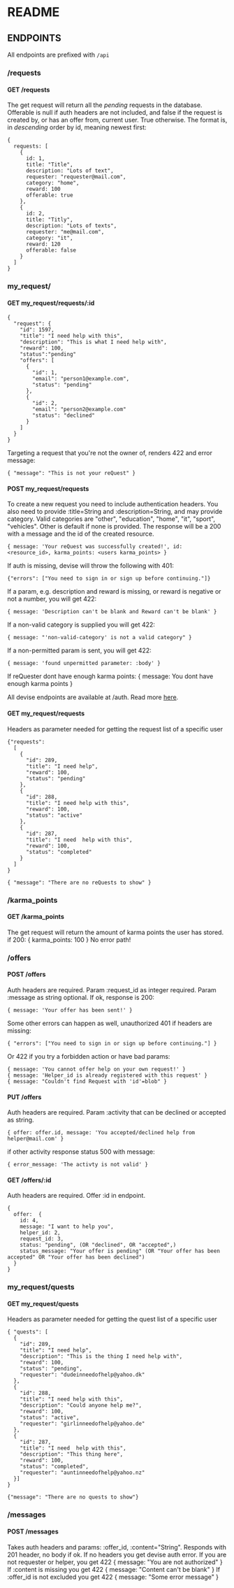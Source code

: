 # README

## ENDPOINTS

All endpoints are prefixed with `/api`

### /requests

#### GET /requests

The get request will return all the *pending* requests in the database.
Offerable is null if auth headers are not included, and false if the request is created by, or has an offer from, current user. True otherwise.
The format is, in *descending* order by id, meaning newest first:

```
{
  requests: [
    {
      id: 1,
      title: "Title",
      description: "Lots of text",
      requester: "requester@mail.com",
      category: "home",
      reward: 100
      offerable: true
    },
    {
      id: 2,
      title: "Titly",
      description: "Lots of texts",
      requester: "me@mail.com",
      category: "it",
      reward: 120
      offerable: false
    }
  ]
}
```

### my_request/

#### GET my_request/requests/:id

```
{
  "request": {
    "id": 1597,
    "title": "I need help with this",
    "description": "This is what I need help with",
    "reward": 100,
    "status":"pending"
    "offers": [
      {
        "id": 1,
        "email": "person1@example.com",
        "status": "pending"
      },
      {
        "id": 2,
        "email": "person2@example.com"
        "status": "declined"
      }
    ]
  }
}
```

Targeting a request that you're not the owner of, renders 422 and error message:

```
{ "message": "This is not your reQuest" }
```

#### POST my_request/requests

To create a new request you need to include authentication headers.
You also need to provide :title=String and :description=String, and may provide category.
Valid categories are "other", "education", "home", "it", "sport", "vehicles". Other is default if none is provided.
The response will be a 200 with a message and the id of the created resource.

```
{ message: 'Your reQuest was successfully created!', id: <resource_id>, karma_points: <users karma_points> }
```

If auth is missing, devise will throw the following with 401:

```
{"errors": ["You need to sign in or sign up before continuing."]}
```

If a param, e.g. description and reward is missing, or reward is negative or not a number, you will get 422:

```
{ message: 'Description can't be blank and Reward can't be blank' }
```

If a non-valid category is supplied you will get 422:

```
{ message: "'non-valid-category' is not a valid category" }
```

If a non-permitted param is sent, you will get 422:

```
{ message: 'found unpermitted parameter: :body' }
```

If reQuester dont have enough karma points:
{ message: You dont have enough karma points }

All devise endpoints are available at /auth.
Read more [here](https://devise-token-auth.gitbook.io/devise-token-auth/).

#### GET my_request/requests

Headers as parameter needed for getting the request list of a specific user

```
{"requests": 
  [
    {
      "id": 289, 
      "title": "I need help",
      "reward": 100,
      "status": "pending"
    },
    {
      "id": 288, 
      "title": "I need help with this",
      "reward": 100,
      "status": "active"
    },
    {
      "id": 287, 
      "title": "I need  help with this",
      "reward": 100,
      "status": "completed"
    }
  ]
}
```

```
{ "message": "There are no reQuests to show" }
```

### /karma_points

#### GET /karma_points

The get request will return the amount of karma points the user has stored.
if 200:
{ karma_points: 100 }
No error path!

### /offers

#### POST /offers

Auth headers are required. Param :request_id as integer required. Param :message as string optional.
If ok, response is 200:

```
{ message: 'Your offer has been sent!' }
```

Some other errors can happen as well, unauthorized 401 if headers are missing:

```
{ "errors": ["You need to sign in or sign up before continuing."] }
```

Or 422 if you try a forbidden action or have bad params:

```
{ message: 'You cannot offer help on your own request!' }
{ message: 'Helper_id is already registered with this request' }
{ message: "Couldn't find Request with 'id'=blob" }
```

#### PUT /offers

Auth headers are required. Param :activity that can be declined or accepted as string.

```
{ offer: offer.id, message: 'You accepted/declined help from helper@mail.com' }
```

if other activity response status 500 with message:

```
{ error_message: 'The activty is not valid' }
```

#### GET /offers/:id

Auth headers are required. Offer :id in endpoint.

```
{
  offer:  {
    id: 4,
    message: "I want to help you",
    helper_id: 2,
    request_id: 3,
    status: "pending", (OR "declined", OR "accepted",)
    status_message: "Your offer is pending" (OR "Your offer has been accepted" OR "Your offer has been declined")
  }
}
```

### my_request/quests

#### GET my_request/quests

Headers as parameter needed for getting the quest list of a specific user

```
{ "quests": [
  {
    "id": 289, 
    "title": "I need help",
    "description": "This is the thing I need help with",
    "reward": 100,
    "status": "pending",
    "requester": "dudeinneedofhelp@yahoo.dk"
  },
  {
    "id": 288, 
    "title": "I need help with this",
    "description": "Could anyone help me?",
    "reward": 100,
    "status": "active",
    "requester": "girlinneedofhelp@yahoo.de"
  },
  {
    "id": 287, 
    "title": "I need  help with this",
    "description": "This thing here",
    "reward": 100,
    "status": "completed",
    "requester": "auntinneedofhelp@yahoo.nz"
  }]
}
```

```
{"message": "There are no quests to show"}
```

### /messages
#### POST /messages

Takes auth headers and params: :offer_id, :content="String".
Responds with 201 header, no body if ok.
If no headers you get devise auth error.
If you are not requester or helper, you get 422 { message: "You are not authorized" }
If :content is missing you get 422 { message: "Content can't be blank" }
If :offer_id is not excluded you get 422 { message: "Some error message" }


